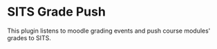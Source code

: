 # SITS Grade Push #

This plugin listens to moodle grading events and push course modules' grades to SITS.
